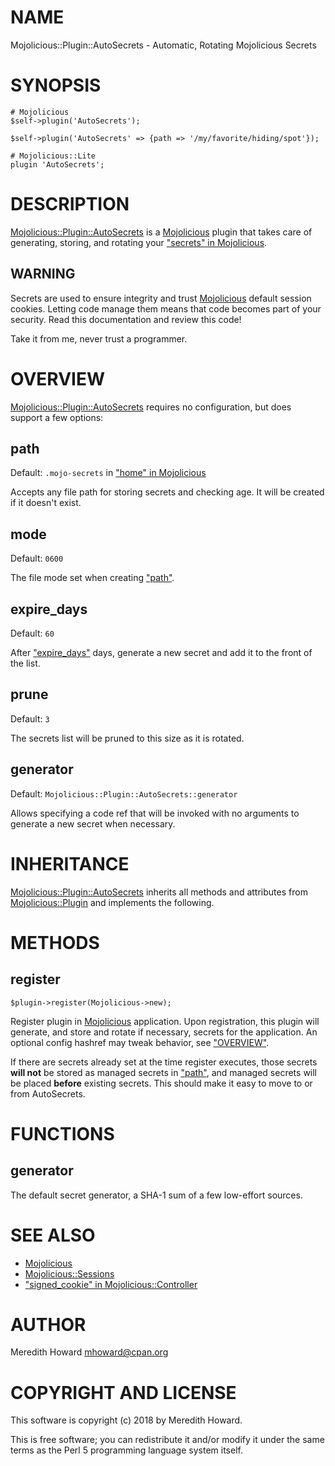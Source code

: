 # NAME

Mojolicious::Plugin::AutoSecrets - Automatic, Rotating Mojolicious Secrets

# SYNOPSIS

    # Mojolicious
    $self->plugin('AutoSecrets');

    $self->plugin('AutoSecrets' => {path => '/my/favorite/hiding/spot'});

    # Mojolicious::Lite
    plugin 'AutoSecrets';

# DESCRIPTION

[Mojolicious::Plugin::AutoSecrets](https://metacpan.org/pod/Mojolicious::Plugin::AutoSecrets) is a [Mojolicious](https://metacpan.org/pod/Mojolicious) plugin that takes care
of generating, storing, and rotating your ["secrets" in Mojolicious](https://metacpan.org/pod/Mojolicious#secrets).

## WARNING

Secrets are used to ensure integrity and trust [Mojolicious](https://metacpan.org/pod/Mojolicious) default session
cookies.  Letting code manage them means that code becomes part of your
security.  Read this documentation and review this code!

Take it from me, never trust a programmer.

# OVERVIEW

[Mojolicious::Plugin::AutoSecrets](https://metacpan.org/pod/Mojolicious::Plugin::AutoSecrets) requires no configuration, but does support
a few options:

## path

Default: `.mojo-secrets` in ["home" in Mojolicious](https://metacpan.org/pod/Mojolicious#home)

Accepts any file path for storing secrets and checking age.  It will be created
if it doesn't exist.

## mode

Default: `0600`

The file mode set when creating ["path"](#path).

## expire\_days

Default: `60`

After ["expire\_days"](#expire_days) days, generate a new secret and add it to the front of
the list.

## prune

Default: `3`

The secrets list will be pruned to this size as it is rotated.

## generator

Default: `Mojolicious::Plugin::AutoSecrets::generator`

Allows specifying a code ref that will be invoked with no arguments to generate
a new secret when necessary.

# INHERITANCE

[Mojolicious::Plugin::AutoSecrets](https://metacpan.org/pod/Mojolicious::Plugin::AutoSecrets) inherits all methods and attributes from
[Mojolicious::Plugin](https://metacpan.org/pod/Mojolicious::Plugin) and implements the following.

# METHODS

## register

    $plugin->register(Mojolicious->new);

Register plugin in [Mojolicious](https://metacpan.org/pod/Mojolicious) application.  Upon registration, this plugin
will generate, and store and rotate if necessary, secrets for the application.
An optional config hashref may tweak behavior, see ["OVERVIEW"](#overview).

If there are secrets already set at the time register executes, those secrets
**will not** be stored as managed secrets in ["path"](#path), and managed secrets will
be placed **before** existing secrets.  This should make it easy to move to or
from AutoSecrets.

# FUNCTIONS

## generator

The default secret generator, a SHA-1 sum of a few low-effort sources.

# SEE ALSO

- [Mojolicious](https://metacpan.org/pod/Mojolicious)
- [Mojolicious::Sessions](https://metacpan.org/pod/Mojolicious::Sessions)
- ["signed\_cookie" in Mojolicious::Controller](https://metacpan.org/pod/Mojolicious::Controller#signed_cookie)

# AUTHOR

Meredith Howard <mhoward@cpan.org>

# COPYRIGHT AND LICENSE

This software is copyright (c) 2018 by Meredith Howard.

This is free software; you can redistribute it and/or modify it under
the same terms as the Perl 5 programming language system itself.
